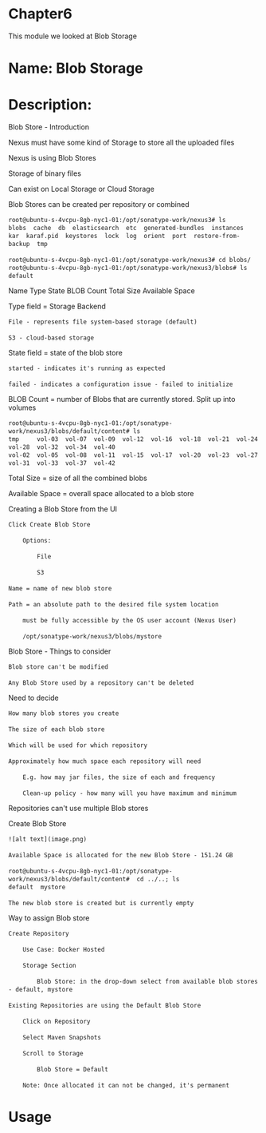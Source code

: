 # Chapter6
This module we looked at Blob Storage

# Name: Blob Storage

# Description: 

Blob Store - Introduction

Nexus must have some kind of Storage to store all the uploaded files

Nexus is using Blob Stores 

Storage of binary files

Can exist on Local Storage or Cloud Storage

Blob Stores can be created per repository or combined

    root@ubuntu-s-4vcpu-8gb-nyc1-01:/opt/sonatype-work/nexus3# ls
    blobs  cache  db  elasticsearch  etc  generated-bundles  instances  kar  karaf.pid  keystores  lock  log  orient  port  restore-from-backup  tmp 

    root@ubuntu-s-4vcpu-8gb-nyc1-01:/opt/sonatype-work/nexus3# cd blobs/
    root@ubuntu-s-4vcpu-8gb-nyc1-01:/opt/sonatype-work/nexus3/blobs# ls
    default

Name        Type        State       BLOB Count      Total Size      Available Space
    
Type field = Storage Backend

    File - represents file system-based storage (default)

    S3 - cloud-based storage 

State field = state of the blob store

    started - indicates it's running as expected

    failed - indicates a configuration issue - failed to initialize

BLOB Count = number of Blobs that are currently stored. Split up into volumes

    root@ubuntu-s-4vcpu-8gb-nyc1-01:/opt/sonatype-work/nexus3/blobs/default/content# ls
    tmp     vol-03  vol-07  vol-09  vol-12  vol-16  vol-18  vol-21  vol-24  vol-28  vol-32  vol-34  vol-40
    vol-02  vol-05  vol-08  vol-11  vol-15  vol-17  vol-20  vol-23  vol-27  vol-31  vol-33  vol-37  vol-42

Total Size = size of all the combined blobs

Available Space = overall space allocated to a blob store


Creating a Blob Store from the UI

    Click Create Blob Store

        Options:

            File

            S3

    Name = name of new blob store

    Path = an absolute path to the desired file system location

        must be fully accessible by the OS user account (Nexus User)

        /opt/sonatype-work/nexus3/blobs/mystore

Blob Store - Things to consider

    Blob store can't be modified

    Any Blob Store used by a repository can't be deleted


Need to decide

    How many blob stores you create

    The size of each blob store

    Which will be used for which repository

    Approximately how much space each repository will need

        E.g. how may jar files, the size of each and frequency

        Clean-up policy - how many will you have maximum and minimum

Repositories can't use multiple Blob stores

Create Blob Store

    ![alt text](image.png)

    Available Space is allocated for the new Blob Store - 151.24 GB

    root@ubuntu-s-4vcpu-8gb-nyc1-01:/opt/sonatype-work/nexus3/blobs/default/content#  cd ../..; ls
    default  mystore

    The new blob store is created but is currently empty

Way to assign Blob store

    Create Repository

        Use Case: Docker Hosted

        Storage Section

            Blob Store: in the drop-down select from available blob stores - default, mystore

    Existing Repositories are using the Default Blob Store

        Click on Repository

        Select Maven Snapshots

        Scroll to Storage

            Blob Store = Default

        Note: Once allocated it can not be changed, it's permanent




# Usage


    